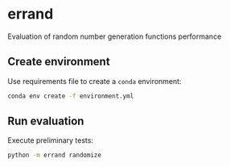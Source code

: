 # errand

Evaluation of random number generation functions performance

## Create environment

Use requirements file to create a `conda` environment:

```sh
conda env create -f environment.yml
```

## Run evaluation

Execute preliminary tests:

```sh
python -m errand randomize
```

